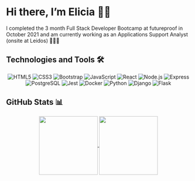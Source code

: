 # Hi there, I’m Elicia 👋🏽

I completed the 3 month Full Stack Developer Bootcamp at futureproof in October 2021 and am currently working as an Applications Support Analyst (onsite at Leidos) 👩🏽‍💻

## Technologies and Tools 🛠️

<div align="center">
<img alt="HTML5" src="https://img.shields.io/badge/HTML5-E34F26?style=for-the-badge&logo=html5&logoColor=white" />
<img alt="CSS3" src="https://img.shields.io/badge/CSS3-1572B6?style=for-the-badge&logo=css3&logoColor=white" />
<img alt="Bootstrap" src="https://img.shields.io/badge/bootstrap-%23563D7C.svg?style=for-the-badge&logo=bootstrap&logoColor=white" />
<img alt="JavaScript" src="https://img.shields.io/badge/JavaScript-323330?style=for-the-badge&logo=javascript&logoColor=F7DF1E" />
<img alt="React" src="https://img.shields.io/badge/react-%2320232a.svg?style=for-the-badge&logo=react&logoColor=%2361DAFB" />
<img alt="Node.js" src="https://img.shields.io/badge/Node.js-339933?style=for-the-badge&logo=nodedotjs&logoColor=white" />
<img alt="Express" src="https://img.shields.io/badge/express.js-%23404d59.svg?style=for-the-badge&logo=express&logoColor=%2361DAFB" />
<img alt="PostgreSQL" src="https://img.shields.io/badge/PostgreSQL-316192?style=for-the-badge&logo=postgresql&logoColor=white" />
<img alt="Jest" src="https://img.shields.io/badge/Jest-C21325?style=for-the-badge&logo=jest&logoColor=white" />
<img alt="Docker" src="https://img.shields.io/badge/Docker-2CA5E0?style=for-the-badge&logo=docker&logoColor=white" />
<img alt="Python" src="https://img.shields.io/badge/python-3670A0?style=for-the-badge&logo=python&logoColor=ffdd54" />
<img alt="Django" src="https://img.shields.io/badge/django-%23092E20.svg?style=for-the-badge&logo=django&logoColor=white" />
<img alt="Flask" src="https://img.shields.io/badge/flask-%23000.svg?style=for-the-badge&logo=flask&logoColor=white" />
</div>
  
## GitHub Stats 📊

<div align="center">
<a href="https://github.com/ELOBO5/github-readme-stats">
  <img align="center" height="160em" src="https://github-readme-stats.vercel.app/api?username=ELOBO5&show_icons=true&theme=radical"/>
</a>
<a href="https://github.com/ELOBO5">
  <img align="center" height="160em" src="https://github-readme-stats.vercel.app/api/top-langs/?username=ELOBO5&layout=compact&theme=radical"/>
</a>
 </div>

